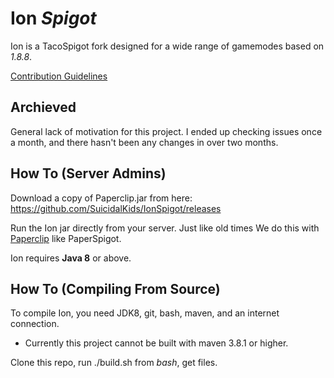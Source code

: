 Ion _Spigot_
===========

Ion is a TacoSpigot fork designed for a wide range of gamemodes based on _1.8.8_.

[Contribution Guidelines](Contributing.md)

Archieved 
-----
General lack of motivation for this project. I ended up checking issues once a month, and there hasn't been any changes in over two months.

How To (Server Admins)
------
Download a copy of Paperclip.jar from here:
https://github.com/SuicidalKids/IonSpigot/releases

Run the Ion jar directly from your server. Just like old times
We do this with [Paperclip](https://github.com/PaperSpigot/Paperclip) like PaperSpigot.

Ion requires **Java 8** or above.


How To (Compiling From Source)
------
To compile Ion, you need JDK8, git, bash, maven, and an internet connection.

* Currently this project cannot be built with maven 3.8.1 or higher. 

Clone this repo, run ./build.sh from *bash*, get files.
